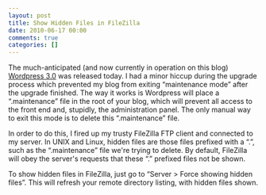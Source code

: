```yaml
---
layout: post
title: Show Hidden Files in FileZilla
date: 2010-06-17 00:00
comments: true
categories: []
---
```

<p>The much-anticipated (and now currently in operation on this blog) <a href="http://wordpress.org/development/2010/06/thelonious/" target="_blank">Wordpress 3.0</a> was released today. I had a minor hiccup during the upgrade process which prevented my blog from exiting &ldquo;maintenance mode&rdquo; after the upgrade finished. The way it works is Wordpress will place a &ldquo;.maintenance&rdquo; file in the root of your blog, which will prevent all access to the front end and, stupidly, the administration panel. The only manual way to exit this mode is to delete this &ldquo;.maintenance&rdquo; file.</p>

<p>In order to do this, I fired up my trusty FileZilla FTP client and connected to my server. In UNIX and Linux, hidden files are those files prefixed with a &ldquo;.&rdquo;, such as the &ldquo;.maintenance&rdquo; file we're trying to delete. By default, FileZilla will obey the server's requests that these &ldquo;.&rdquo; prefixed files not be shown.</p>

<p>To show hidden files in FileZilla, just go to &ldquo;Server > Force showing hidden files&rdquo;. This will refresh your remote directory listing, with hidden files shown.</p>
